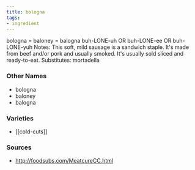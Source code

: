 ```yaml
---
title: bologna
tags:
- ingredient
---
```

bologna = baloney = balogna buh-LONE-uh OR buh-LONE-ee OR buh-LONE-yuh Notes: This soft, mild sausage is a sandwich staple. It's made from beef and/or pork and usually smoked. It's usually sold sliced and ready-to-eat. Substitutes: mortadella

### Other Names

* bologna
* baloney
* balogna

### Varieties

* [[cold-cuts]]

### Sources
* http://foodsubs.com/MeatcureCC.html
